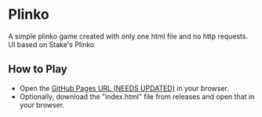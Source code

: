 # Plinko  
A simple plinko game created with only one html file and no http requests.  
UI based on Stake's Plinko  
  
## How to Play
- Open the [GitHub Pages URL (NEEDS UPDATED)](https://twistedcarts.github.io/planet-clicker/) in your browser.  
- Optionally, download the "index.html" file from releases and open that in your browser.
